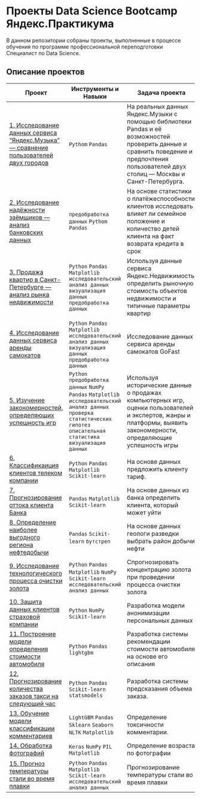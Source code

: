 # Проекты Data Science Bootcamp Яндекс.Практикума
В данном репозитории собраны проекты, выполненные в процессе обучения по программе профессиональной переподготовки Специалист по Data Science.

## Описание проектов

| Проект | Инструменты и Навыки | Задача проекта |
|---|---|---|
| [1. Исследование данных сервиса “Яндекс.Музыка” — сравнение пользователей двух городов](https://github.com/LeraLutor/Yandex_Practicum.DataScience/tree/main/1.%20Исследование%20данных%20сервиса%20“Яндекс.Музыка”%20—%20сравнение%20пользователей%20двух%20городов) | `Pythom` `Pandas` | На реальных данных Яндекс.Музыки c помощью библиотеки Pandas и её возможностей проверить данные и сравнить поведение и предпочтения пользователей двух столиц — Москвы и Санкт-Петербурга.|
| [2. Исследование надёжности заёмщиков — анализ банковских данных](https://github.com/LeraLutor/Yandex_Practicum.DataScience/tree/main/2.%20Исследование%20надёжности%20заёмщиков%20—%20анализ%20банковских%20данных) | `предобработка данных` `Pythom` `Pandas` | На основе статистики о платёжеспособности клиентов исследовать влияет ли семейное положение и количество детей клиента на факт возврата кредита в срок |
| [3. Продажа квартир в Санкт-Петербурге — анализ рынка недвижимости](https://github.com/LeraLutor/Yandex_Practicum.DataScience/tree/main/3.%20Продажа%20квартир%20в%20Санкт-Петербурге%20—%20анализ%20рынка%20недвижимости) | `Python` `Pandas` `Matplotlib` `исследовательский анализ данных` `визуализация данных` `предобработка данных` | Используя данные сервиса Яндекс.Недвижимость, определить рыночную стоимость объектов недвижимости и типичные параметры квартир |
| [4. Исследование данных сервиса аренды самокатов](https://github.com/LeraLutor/Yandex_Practicum.DataScience/tree/main/4.%20Исследование%20данных%20сервиса%20аренды%20самокатов) | `Python` `Pandas` `Matplotlib` `исследовательский анализ данных` `визуализация данных` `предобработка данных` | Исследование данных сервиса аренды самокатов GoFast |
| [5. Изучение закономерностей, определяющих успешность игр](https://github.com/LeraLutor/Yandex_Practicum.DataScience/tree/main/5.%20Изучение%20закономерностей%2C%20определяющих%20успешность%20игр) | `Python` `предобработка данных` `NumPy` `Pandas` `Matplotlib` `исследовательский анализ данных` `проверка статистических гипотез` `описательная статистика` `визуализация данных` | Используя исторические данные о продажах компьютерных игр, оценки пользователей и экспертов, жанры и платформы, выявить закономерности, определяющие успешность игры  |
| [6. Классификаиция клиентов телеком компании](https://github.com/LeraLutor/Yandex_Practicum.DataScience/tree/main/6.%20Классификаиция%20клиентов%20телеком%20компании) | `Python` `Pandas` `Matplotlib` `Scikit-learn` | На основе данных предложить клиенту тариф. |
| [7. Прогнозирование оттока клиента Банка](https://github.com/LeraLutor/Yandex_Practicum.DataScience/tree/main/7.%20Прогнозирование%20оттока%20клиента%20Банка) | `Pandas` `Matplotlib` `Scikit-learn` | На основе данных из банка определить клиента, который может уйти |
| [8. Определение наиболее выгодного региона нефтедобычи](https://github.com/LeraLutor/Yandex_Practicum.DataScience/tree/main/8.%20Определение%20наиболее%20выгодного%20региона%20нефтедобычи) | `Pandas` `Scikit-learn` `бутстреп` | На основе данных геологи разведки выбрать район добычи нефти |
| [9. Исследование технологического процесса очистки золота](https://github.com/LeraLutor/Yandex_Practicum.DataScience/tree/main/9.%20Исследование%20технологического%20процесса%20очистки%20золота) | `Python` `Pandas` `Matplotlib` `NumPy` `Scikit-learn` `исследовательский анализ данных` | Спрогнозировать концентрацию золота при проведении процесса очистки золота |
| [10. Защита данных клиентов страховой компании](https://github.com/LeraLutor/Yandex_Practicum.DataScience/tree/main/10.%20Защита%20данных%20клиентов%20страховой%20компании) | `Python` `NumPy` `Scikit-learn` | Разработка модели анонимизации персональных данных  |
| [11. Построение модели определения стоимости автомобиля](https://github.com/LeraLutor/Yandex_Practicum.DataScience/tree/main/11.%20Построение%20модели%20определения%20стоимости%20автомобиля) | `Python` `Pandas` `lightgbm` | Разработка системы рекомендации стоимости автомобиля на основе его описания |
| [12. Прогнозирование количества заказов такси на следующий час](https://github.com/LeraLutor/Yandex_Practicum.DataScience/tree/main/12.%20Прогнозирование%20количества%20заказов%20такси%20на%20следующий%20час) | `Python` `Pandas` `Scikit-learn` `statsmodels` | Разработка системы предсказания объема заказа. |
| [13. Обучение модели классификации комментариев](https://github.com/LeraLutor/Yandex_Practicum.DataScience/tree/main/13.%20Обучение%20модели%20классификации%20комментариев) | `LightGBM` `Pandas` `Sklearn` `Seaborn` `NLTK` `Matplotlib` | Определение токсичности комментарии. |
| [14. Обработка фотографий](https://github.com/LeraLutor/Yandex_Practicum.DataScience/tree/main/14.%20Обработка%20фотографий) | `Keras` `NumPy` `PIL` `Matplotlib` | Определение возраста по фотографии  |
| [15. Прогноз температуры стали во время плавки](https://github.com/LeraLutor/Yandex_Practicum.DataScience/tree/main/15.%20Прогноз%20температуры%20стали%20во%20время%20плавки) | `Python` `Pandas` `Matplotlib` `Scikit-learn` `исследовательский анализ данных` | Прогнозирование температуры стали во время плавки  |
